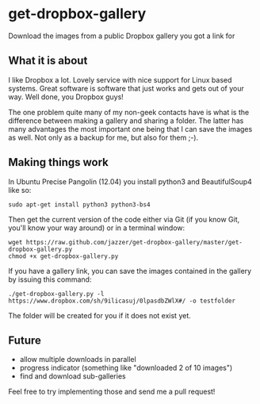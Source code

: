 # get-dropbox-gallery
Download the images from a public Dropbox gallery you got a link for

## What it is about

I like Dropbox a lot. Lovely service with nice support for Linux based systems. Great software is software that just works and gets out of your way. Well done, you Dropbox guys!

The one problem quite many of my non-geek contacts have is what is the difference between making a gallery and sharing a folder. The latter has many advantages the most important one being that I can save the images as well. Not only as a backup for me, but also for them ;-). 

## Making things work
In Ubuntu Precise Pangolin (12.04) you install python3 and BeautifulSoup4 like so:

    sudo apt-get install python3 python3-bs4

Then get the current version of the code either via Git (if you know Git, you'll know your way around) or in a terminal window:

    wget https://raw.github.com/jazzer/get-dropbox-gallery/master/get-dropbox-gallery.py
    chmod +x get-dropbox-gallery.py


If you have a gallery link, you can save the images contained in the gallery by issuing this command:

    ./get-dropbox-gallery.py -l https://www.dropbox.com/sh/9ilicasuj/0lpasdbZWlX#/ -o testfolder

The folder will be created for you if it does not exist yet.

## Future
* allow multiple downloads in parallel
* progress indicator (something like "downloaded 2 of 10 images")
* find and download sub-galleries

Feel free to try implementing those and send me a pull request!

